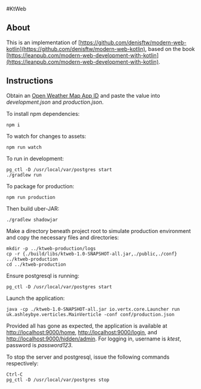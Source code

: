 #KtWeb

## About

This is an implementation of [https://github.com/denisftw/modern-web-kotlin](https://github.com/denisftw/modern-web-kotlin),
based on the book [https://leanpub.com/modern-web-development-with-kotlin](https://leanpub.com/modern-web-development-with-kotlin).

## Instructions

Obtain an [Open Weather Map App ID](https://openweathermap.org/appid) and paste the value
into *development.json* and *production.json*.

To install npm dependencies:

    npm i

To watch for changes to assets:

    npm run watch
    
To run in development:

    pg_ctl -D /usr/local/var/postgres start
    ./gradlew run

To package for production:

    npm run production
    
Then build uber-JAR:

    ./gradlew shadowjar

Make a directory beneath project root to simulate production environment and copy
the necessary files and directories:

    mkdir -p ../ktweb-production/logs
    cp -r {./build/libs/ktweb-1.0-SNAPSHOT-all.jar,./public,./conf} ../ktweb-production
    cd ../ktweb-production

Ensure postgresql is running:

    pg_ctl -D /usr/local/var/postgres start

Launch the application:

    java -cp ./ktweb-1.0-SNAPSHOT-all.jar io.vertx.core.Launcher run uk.ashleybye.verticles.MainVerticle -conf conf/production.json

Provided all has gone as expected, the application is available at
[http://localhost:9000/home](http://localhost:9000/home),
[http://localhost:9000/login](http://localhost:9000/login), and
[http://localhost:9000/hidden/admin](http://localhost:9000/hidden/admin). For
logging in, username is *ktest*, password is *password123*.

To stop the server and postgresql, issue the following commands respectively:

    Ctrl-C
    pg_ctl -D /usr/local/var/postgres stop